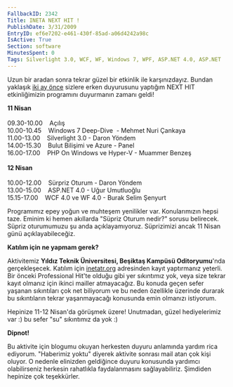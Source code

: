 ```yaml
---
FallbackID: 2342
Title: INETA NEXT HIT !
PublishDate: 3/31/2009
EntryID: ef6e7202-e461-430f-85ad-a06d4242a98c
IsActive: True
Section: software
MinutesSpent: 0
Tags: Silverlight 3.0, WCF, WF, Windows 7, WPF, ASP.NET 4.0, ASP.NET
---
```

Uzun bir aradan sonra tekrar güzel bir etkinlik ile karşınızdayız.
Bundan yaklaşık [iki ay
önce](http://daron.yondem.com/tr/post/f7e4c07b-9773-44e0-8e38-74d60e175a9d)
sizlere erken duyurusunu yaptığım NEXT HIT etkinliğimizin programını
duyurmanın zamanı geldi!

**11 Nisan**\
\
09.30-10.00    Açılış\
 10.00-10.45    Windows 7 Deep-Dive  - Mehmet Nuri Çankaya\
 11.00-13.00    Silverlight 3.0 - Daron Yöndem\
14.00-15.30    Bulut Bilişimi ve Azure - Panel\
16.00-17.00    PHP On Windows ve Hyper-V - Muammer Benzeş\
\
**12 Nisan**\
\
10.00-12.00    Sürpriz Oturum - Daron Yöndem\
13.00-15.00    ASP.NET 4.0 - Uğur Umutluoğlu\
15.15-17.00    WCF 4.0 ve WF 4.0 - Burak Selim Şenyurt

Programımız epey yoğun ve muhteşem yenilikler var. Konularımızın hepsi
taze. Eminim ki hemen akıllarda "Süpriz Oturum nedir?" sorusu belirecek.
Süpriz oturumumuzu şu anda açıklayamıyoruz. Süprizimizi ancak 11 Nisan
günü açıklayabileceğiz.

**Katılım için ne yapmam gerek?**

Aktivitemiz **Yıldız Teknik Üniversitesi, Beşiktaş Kampüsü
Oditoryumu**'nda gerçekleşecek. Katılım için
[inetatr.org](http://inetatr.org/) adresinden kayıt yaptırmanız yeterli.
Bir önceki Professional Hit'te olduğu gibi yer sıkıntımız yok, veya size
tekrar kayıt olmanız için ikinci mailler atmayacağız. Bu konuda geçen
sefer yaşanan sıkıntıları çok net biliyorum ve bu neden özellikle
üzerinde durarak bu sıkıntıların tekrar yaşanmayacağı konusunda emin
olmanızı istiyorum.

Hepinize 11-12 Nisan'da görüşmek üzere! Unutmadan, güzel hediyelerimiz
var :) bu sefer "su" sıkıntımız da yok :)

**Dipnot!**

Bu aktivite için blogumu okuyan herkesten duyuru anlamında yardım rica
ediyorum. "Haberimiz yoktu" diyerek aktivite sonrası mail atan çok kişi
oluyor. O nedenle elinizden geldiğince duyuru konusunda yardımcı
olabilirseniz herkesin rahatlıkla faydalanmasını sağlayabiliriz.
Şimdiden hepinize çok teşekkürler.


